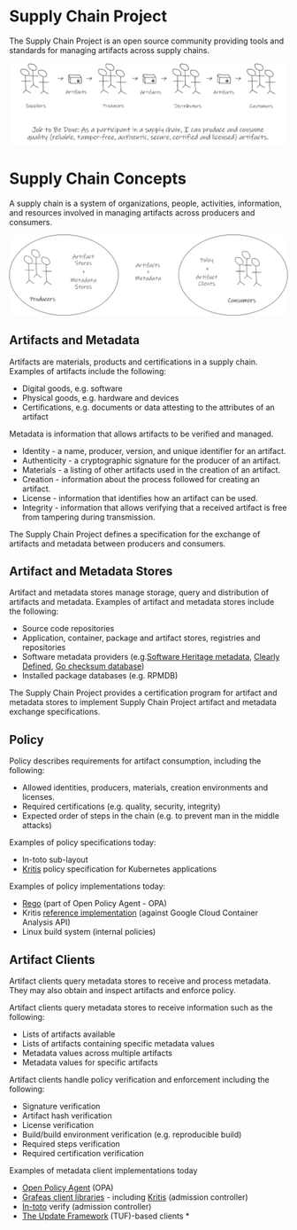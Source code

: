 # Supply Chain Project
The Supply Chain Project is an open source community providing tools and standards for managing artifacts across supply chains.

![Supply Chain Project Overview](SupplyChainProjectOverview.png)

# Supply Chain Concepts

A supply chain is a system of organizations, people, activities, information, and resources involved in managing artifacts across producers and consumers.

![Supply Chain Project Concepts](SupplyChainProjectConcepts.png)

## Artifacts and Metadata
Artifacts are materials, products and certifications in a supply chain. Examples of artifacts include the following:

* Digital goods, e.g. software
* Physical goods, e.g. hardware and devices
* Certifications, e.g. documents or data attesting to the attributes of an artifact

Metadata is information that allows artifacts to be verified and managed.

* Identity - a name, producer, version, and unique identifier for an artifact.
* Authenticity - a cryptographic signature for the producer of an artifact.
* Materials - a listing of other artifacts used in the creation of an artifact.
* Creation - information about the process followed for creating an artifact.
* License - information that identifies how an artifact can be used.
* Integrity - information that allows verifying that a received artifact is free from tampering during transmission.

The Supply Chain Project defines a specification for the exchange of artifacts and metadata between producers and consumers.

## Artifact and Metadata Stores

Artifact and metadata stores manage storage, query and distribution of artifacts and metadata. Examples of artifact and metadata stores include the following:

*   Source code repositories
*   Application, container, package and artifact stores, registries and repositories
*   Software metadata providers (e.g.[Software Heritage metadata](https://www.softwareheritage.org/2019/05/28/mining-software-metadata-for-80-m-projects-and-even-more/), [Clearly Defined](https://clearlydefined.io/), [Go checksum database](https://go.googlesource.com/proposal/+/master/design/25530-sumdb.md))
*   Installed package databases (e.g. RPMDB)

The Supply Chain Project provides a certification program for artifact and metadata stores to implement Supply Chain Project artifact and metadata exchange specifications.

## Policy

Policy describes requirements for artifact consumption, including the following:

*   Allowed identities, producers, materials, creation environments and licenses.
*   Required certifications (e.g. quality, security, integrity)
*   Expected order of steps in the chain (e.g. to prevent man in the middle attacks)

Examples of policy specifications today:

*   In-toto sub-layout
*   [Kritis](https://github.com/grafeas/kritis) policy specification for Kubernetes applications

Examples of policy implementations today:

*   [Rego](https://www.openpolicyagent.org/docs/latest/policy-language/) (part of Open Policy Agent - OPA)
*   Kritis [reference implementation](https://github.com/grafeas/kritis/blob/master/docs/install.md) (against Google Cloud Container Analysis API)
*   Linux build system (internal policies)


## Artifact Clients

Artifact clients query metadata stores to receive and process metadata. They may also obtain and inspect artifacts and enforce policy.

Artifact clients query metadata stores to receive information such as the following:

*   Lists of artifacts available
*   Lists of artifacts containing specific metadata values
*   Metadata values across multiple artifacts
*   Metadata values for specific artifacts

 Artifact clients handle policy verification and enforcement including the following:

*   Signature verification
*   Artifact hash verification
*   License verification
*   Build/build environment verification (e.g. reproducible build)
*   Required steps verification
*   Required certification verification

Examples of metadata client implementations today

*   [Open Policy Agent](https://www.openpolicyagent.org/docs/latest/) (OPA)
*   [Grafeas client libraries](https://github.com/grafeas) - including [Kritis](https://www.bing.com/search?q=grafeas+kritis&PC=U531&cvid=e7f41d082a614612b1ffb6c22bf66ae2&FORM=ANNTA9) (admission controller)
*   [In-toto](https://github.com/in-toto/in-toto) verify (admission controller)
*   [The Update Framework](https://github.com/theupdateframework/specification/blob/master/tuf-spec.md) (TUF)-based clients
    *  
